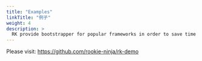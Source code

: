 ```yaml
---
title: "Examples"
linkTitle: "例子"
weight: 4
description: >
  RK provide bootstrapper for popular frameworks in order to save time for learning complex initializing process.
---
```


Please visit: https://github.com/rookie-ninja/rk-demo